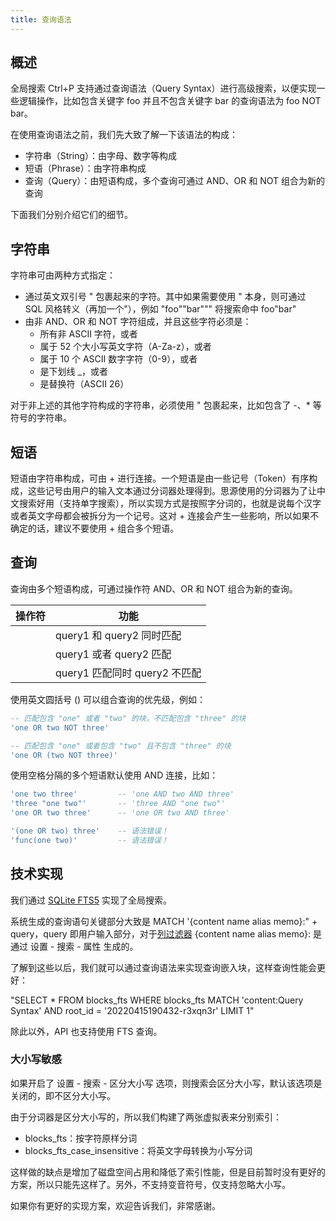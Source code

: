 ```yaml
---
title: 查询语法
---
```

## 概述

全局搜索 Ctrl+P 支持通过查询语法（Query Syntax）进行高级搜索，以便实现一些逻辑操作，比如包含关键字 foo 并且不包含关键字 bar 的查询语法为 foo NOT bar。

在使用查询语法之前，我们先大致了解一下该语法的构成：

* 字符串（String）：由字母、数字等构成
* 短语（Phrase）：由字符串构成
* 查询（Query）：由短语构成，多个查询可通过 AND、OR 和 NOT 组合为新的查询

下面我们分别介绍它们的细节。

## 字符串

字符串可由两种方式指定：

* 通过英文双引号 " 包裹起来的字符。其中如果需要使用 " 本身，则可通过 SQL 风格转义（再加一个"），例如 "foo""bar""" 将搜索命中 foo"bar"
* 由非 AND、OR 和 NOT 字符组成，并且这些字符必须是：
  * 所有非 ASCII 字符，或者
  * 属于 52 个大小写英文字符（A-Za-z），或者
  * 属于 10 个 ASCII 数字字符（0-9），或者
  * 是下划线 _，或者
  * 是替换符（ASCII 26）

对于非上述的其他字符构成的字符串，必须使用 " 包裹起来，比如包含了 -、* 等符号的字符串。

## 短语

短语由字符串构成，可由 + 进行连接。一个短语是由一些记号（Token）有序构成，这些记号由用户的输入文本通过分词器处理得到。思源使用的分词器为了让中文搜索好用（支持单字搜索），所以实现方式是按照字分词的，也就是说每个汉字或者英文字母都会被拆分为一个记号。这对 + 连接会产生一些影响，所以如果不确定的话，建议不要使用 + 组合多个短语。

## 查询

查询由多个短语构成，可通过操作符 AND、OR 和 NOT 组合为新的查询。

| 操作符 | 功能                          |
| ------ | ----------------------------- |
|        | query1 和 query2 同时匹配     |
|        | query1 或者 query2 匹配       |
|        | query1 匹配同时 query2 不匹配 |

使用英文圆括号 () 可以组合查询的优先级，例如：

```sql
-- 匹配包含 "one" 或者 "two" 的块，不匹配包含 "three" 的块
'one OR two NOT three'

-- 匹配包含 "one" 或者包含 "two" 且不包含 "three" 的块
'one OR (two NOT three)'
```

使用空格分隔的多个短语默认使用 AND 连接，比如：

```sql
'one two three'         -- 'one AND two AND three'
'three "one two"'       -- 'three AND "one two"'
'one OR two three'      -- 'one OR two AND three'

'(one OR two) three'    -- 语法错误！
'func(one two)'         -- 语法错误！
```

## 技术实现

我们通过 [SQLite FTS5](https://www.sqlite.org/fts5.html) 实现了全局搜索。

系统生成的查询语句关键部分大致是 MATCH '{content name alias memo}:" + query，query 即用户输入部分，对于[列过滤器](https://www.sqlite.org/fts5.html#fts5_column_filters) {content name alias memo}: 是通过 设置 - 搜索 - 属性 生成的。

了解到这些以后，我们就可以通过查询语法来实现查询嵌入块，这样查询性能会更好：

"SELECT * FROM blocks_fts WHERE blocks_fts MATCH 'content:Query Syntax' AND root_id = '20220415190432-r3xqn3r' LIMIT 1"

除此以外，API 也支持使用 FTS 查询。

### 大小写敏感

如果开启了 设置 - 搜索 - 区分大小写 选项，则搜索会区分大小写，默认该选项是关闭的，即不区分大小写。

由于分词器是区分大小写的，所以我们构建了两张虚拟表来分别索引：

* blocks_fts：按字符原样分词
* blocks_fts_case_insensitive：将英文字母转换为小写分词

这样做的缺点是增加了磁盘空间占用和降低了索引性能，但是目前暂时没有更好的方案，所以只能先这样了。另外，不支持变音符号，仅支持忽略大小写。

如果你有更好的实现方案，欢迎告诉我们，非常感谢。
